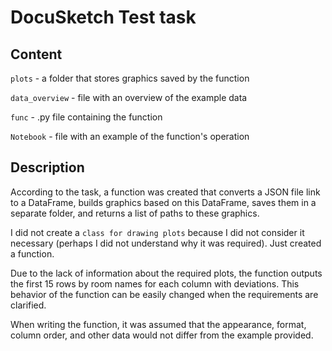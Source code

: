 # DocuSketch Test task
## Content

`plots` - a folder that stores graphics saved by the function

`data_overview` - file with an overview of the example data

`func` - .py file containing the function

`Notebook` - file with an example of the function's operation

## Description

According to the task, a function was created that converts a JSON file link to a DataFrame, builds graphics based on this DataFrame, saves them in a separate folder, and returns a list of paths to these graphics.

I did not create a `class for drawing plots` because I did not consider it necessary (perhaps I did not understand why it was required). Just created a function.

Due to the lack of information about the required plots, the function outputs the first 15 rows by room names for each column with deviations. This behavior of the function can be easily changed when the requirements are clarified.

When writing the function, it was assumed that the appearance, format, column order, and other data would not differ from the example provided.
